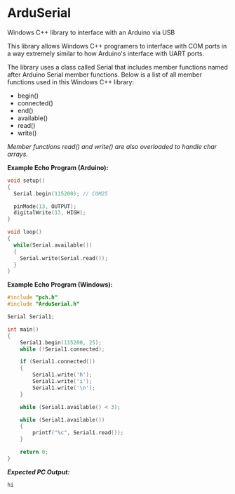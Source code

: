 # ArduSerial
Windows C++ library to interface with an Arduino via USB

This library allows Windows C++ programers to interface with COM ports in a way extremely similar to how Arduino's interface with UART ports.

The library uses a class called Serial that includes member functions named after Arduino Serial member functions. Below is a list of all member functions used in this Windows C++ library:
- begin()
- connected()
- end()
- available()
- read()
- write()

*Member functions read() and write() are also overloaded to handle char arrays.*


**Example Echo Program (Arduino):**
```c++
void setup()
{
  Serial.begin(115200); // COM25

  pinMode(13, OUTPUT);
  digitalWrite(13, HIGH);
}

void loop()
{
  while(Serial.available())
  {
    Serial.write(Serial.read());
  }
}
```

**Example Echo Program (Windows):**
```c++
#include "pch.h"
#include "ArduSerial.h"

Serial Serial1;

int main()
{
	Serial1.begin(115200, 25);
	while (!Serial1.connected);

	if (Serial1.connected())
	{
		Serial1.write('h');
		Serial1.write('i');
		Serial1.write('\n');
	}

	while (Serial1.available() < 3);

	while (Serial1.available())
	{
		printf("%c", Serial1.read());
	}

	return 0;
}
```

***Expected PC Output:***
```
hi

```
